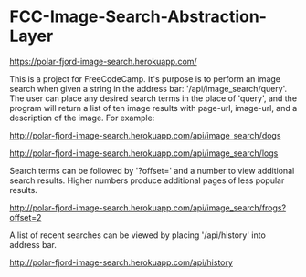 # FCC-Image-Search-Abstraction-Layer

https://polar-fjord-image-search.herokuapp.com/


This is a project for FreeCodeCamp. It's purpose is to perform an image search when given a string in the address bar: '/api/image_search/query'. The user can place any desired search terms in the place of 'query', and the program will return a list of ten image results with page-url, image-url, and a description of the image. For example:

http://polar-fjord-image-search.herokuapp.com/api/image_search/dogs

http://polar-fjord-image-search.herokuapp.com/api/image_search/logs

Search terms can be followed by '?offset=' and a number to view additional search results. Higher numbers produce additional pages of less popular results.

http://polar-fjord-image-search.herokuapp.com/api/image_search/frogs?offset=2

A list of recent searches can be viewed by placing '/api/history' into address bar.

http://polar-fjord-image-search.herokuapp.com/api/history
